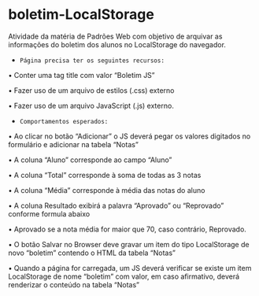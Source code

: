 # boletim-LocalStorage
Atividade da matéria de Padrões Web com objetivo de arquivar as informações do boletim dos alunos no LocalStorage do navegador.

- `Página precisa ter os seguintes recursos:`

• Conter uma tag title com valor “Boletim JS”

• Fazer uso de um arquivo de estilos (.css) externo

• Fazer uso de um arquivo JavaScript (.js) externo.

- `Comportamentos esperados:`

• Ao clicar no botão “Adicionar” o JS deverá pegar os valores digitados no formulário e adicionar na tabela “Notas”

• A coluna “Aluno” corresponde ao campo “Aluno”

• A coluna “Total” corresponde à soma de todas as 3 notas

• A coluna “Média” corresponde à média das notas do aluno

• A coluna Resultado exibirá a palavra “Aprovado” ou “Reprovado” conforme formula abaixo

• Aprovado se a nota média for maior que 70, caso contrário, Reprovado.

• O botão Salvar no Browser deve gravar um item do tipo LocalStorage de novo “boletim” contendo o HTML da tabela “Notas”

• Quando a página for carregada, um JS deverá verificar se existe um item LocalStorage de nome “boletim” com valor, em caso afirmativo, deverá renderizar o conteúdo na tabela “Notas”
